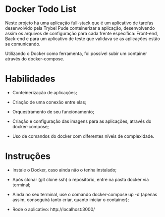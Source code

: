 # Docker Todo List

Neste projeto há uma aplicação full-stack que é um aplicativo de tarefas desenvolvido pela Trybe! Pude conteinerizar a aplicação, desenvolvendo assim os arquivos de configuração para cada frente específica: Front-end, Back-end e para um aplicativo de teste que validava se as aplicações estão se comunicando.

Utilizando o Docker como ferramenta, foi possível subir um container através do docker-compose.


# Habilidades

- Conteinerização de aplicações;

- Criação de uma conexão entre elas;

- Orquestramento de seu funcionamento;

- Criação e configuração das imagens para as aplicações, através do docker-compose;

- Uso de comandos do docker com diferentes níveis de complexidade.


# Instruções

- Instale o Docker, caso ainda não o tenha instalado;

- Após clonar (git clone ssh) o repositório, entre na pasta docker via terminal;

- Ainda no seu terminal, use o comando docker-compose up -d (apenas assim, conseguirá tanto criar, quanto iniciar o container);

- Rode o aplicativo: http://localhost:3000/
